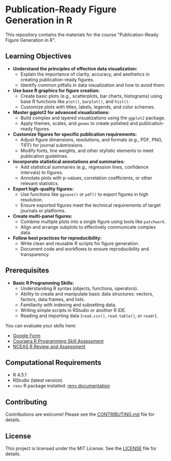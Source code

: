 # Publication-Ready Figure Generation in R

This repository contains the materials for the course "Publication-Ready Figure Generation in R".

## Learning Objectives

- **Understand the principles of effective data visualization:**
  - Explain the importance of clarity, accuracy, and aesthetics in creating publication-ready figures.
  - Identify common pitfalls in data visualization and how to avoid them.
- **Use base R graphics for figure creation:**
  - Create basic plots (e.g., scatterplots, bar charts, histograms) using base R functions like `plot()`, `barplot()`, and `hist()`.
  - Customize plots with titles, labels, legends, and color schemes.
- **Master ggplot2 for advanced visualizations:**
  - Build complex and layered visualizations using the `ggplot2` package.
  - Apply themes, scales, and `geoms` to create polished and publication-ready figures.
- **Customize figures for specific publication requirements:**
  - Adjust figure dimensions, resolutions, and formats (e.g., PDF, PNG, TIFF) for journal submissions.
  - Modify fonts, line weights, and other stylistic elements to meet publication guidelines.
- **Incorporate statistical annotations and summaries:**
  - Add statistical summaries (e.g., regression lines, confidence intervals) to figures.
  - Annotate plots with p-values, correlation coefficients, or other relevant statistics.
- **Export high-quality figures:**
  - Use functions like `ggsave()` or `pdf()` to export figures in high resolution.
  - Ensure exported figures meet the technical requirements of target journals or platforms.
- **Create multi-panel figures:**
  - Combine multiple plots into a single figure using tools like `patchwork`.
  - Align and arrange subplots to effectively communicate complex data.
- **Follow best practices for reproducibility:**
  - Write clean and reusable R scripts for figure generation.
  - Document code and workflows to ensure reproducibility and transparency.

## Prerequisites

- **Basic R Programming Skills:**
  - Understanding R syntax (objects, functions, operators).
  - Ability to create and manipulate basic data structures: vectors, factors, data frames, and lists.
  - Familiarity with indexing and subsetting data.
  - Writing simple scripts in RStudio or another R IDE.
  - Reading and importing data (`read.csv()`, `read.table()`, or `readr`).

You can evaluate your skills here:
- [Google Form](https://docs.google.com/forms/d/e/1FAIpQLSdIyeuabd_ZOWXgI1MWHapmaOMu20L9ESkLDZiWnpmkpujyOg/viewform)
- [Coursera R Programming Skill Assessment](https://www.coursera.org/resources/r-programming-skill-assessment)
- [NCEAS R Review and Assessment](https://nceas.github.io/oss-lessons/r-review-and-assessment/r-review-and-assessment.html)

## Computational Requirements

- R 4.5.1
- RStudio (latest version)
- `renv` R package installed: [renv documentation](httpss://rstudio.github.io/renv/articles/renv.html)

## Contributing

Contributions are welcome! Please see the [CONTRIBUTING.md](CONTRIBUTING.md) file for details.

## License

This project is licensed under the MIT License. See the [LICENSE](LICENSE) file for details.